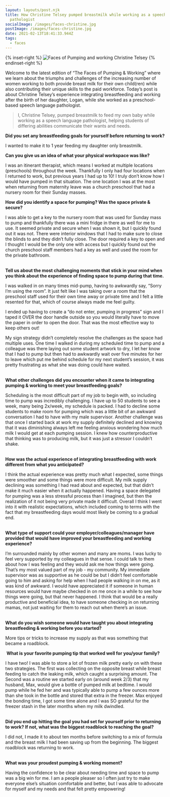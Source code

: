 ```yaml
---
layout: layouts/post.njk
title: How Christine Telsey pumped breastmilk while working as a speech language
  pathologist
socialImage: /images/faces-christine.jpg
postImage: /images/faces-christine.jpg
date: 2021-02-13T18:41:33.944Z
tags:
  - faces
---
```

{% inset-right %}
![Faces of Pumping and working Christine Telsey](/images/faces-christine.jpg)
{% endinset-right %}

Welcome to the latest edition of “The Faces of Pumping & Working” where we learn about the triumphs and challenges of the increasing number of women working to both provide breast milk for their own child(ren) while also contributing their unique skills to the paid workforce. Today’s post is about Christine Telsey’s experience integrating breastfeeding and working after the birth of her daughter, Logan, while she worked as a preschool-based speech language pathologist. 

> I, Christine Telsey, pumped breastmilk to feed my own baby while working as a speech language pathologist, helping students of differing abilities communicate their wants and needs. 

**Did you set any breastfeeding goals for yourself before returning to work?**

I wanted to make it to 1 year feeding my daughter only breastmilk.

**Can you give us an idea of what your physical workspace was like?**

I was an itinerant therapist, which means I worked at multiple locations (preschools) throughout the week. Thankfully I only had four locations when I returned to work, but previous years I had up to 10! I truly don’t know how I would have pumped in that situation. The one location I was at the most when returning from maternity leave was a church preschool that had a nursery room for their Sunday masses. 

**How did you identify a space for pumping? Was the space private & secure?**

I was able to get a key to the nursery room that was used for Sunday mass to pump and thankfully there was a mini fridge in there as well for me to use. It seemed private and secure when I was shown it, but I quickly found out it was not. There were interior windows that I had to make sure to close the blinds to and they didn’t fully close. The door required a key to open and I thought I would be the only one with access but I quickly found out the church preschool staff members had a key as well and used the room for the private bathroom.

**\
Tell us about the most challenging moments that stick in your mind when you think about the experience of finding space to pump during that time.**

I was walked in on many times mid-pump, having to awkwardly say, “Sorry I’m using the room”. It just felt like I was taking over a room that the preschool staff used for their own time away or private time and I felt a little resented for that, which of course always made me feel guilty.  

I ended up having to create a “do not enter, pumping in progress” sign and I taped it OVER the door handle outside so you would literally have to move the paper in order to open the door. That was the most effective way to keep others out!

My sign strategy didn’t completely resolve the challenges as the space had multiple uses. One time I walked in during my scheduled time to pump and a colleague was there laying out some student artwork to dry, I let her know that I had to pump but then had to awkwardly wait over five minutes for her to leave which put me behind schedule for my next student’s session, it was pretty frustrating as what she was doing could have waited. 

**\
What other challenges did you encounter when it came to integrating pumping & working to meet your breastfeeding goals?**

Scheduling is the most difficult part of my job to begin with, so including time to pump was incredibly challenging. I have up to 50 students to see a week, many being 2x/week, my schedule is packed. I had to decline some students to make room for pumping which was a little bit of an awkward conversation I had to have with my male supervisor. Another challenge was that once I started back at work my supply definitely declined and knowing that it was diminishing always left me feeling anxious wondering how much milk I would get at each pumping session. I knew how counterproductive that thinking was to producing milk, but it was just a stressor I couldn’t shake. 

**\
How was the actual experience of integrating breastfeeding with work different from what you anticipated?**

I think the actual experience was pretty much what I expected, some things were smoother and some things were more difficult. My milk supply declining was something I had read about and expected, but that didn’t make it much easier when it actually happened. Having a space delegated for pumping was a less stressful process than I imagined, but then the realization of it not being very private made it difficult. Overall I think I went into it with realistic expectations, which included coming to terms with the fact that my breastfeeding days would most likely be coming to a gradual end. 

**\
What type of support could your employer/colleagues/manager have provided that would have improved your breastfeeding and working experience?**

I’m surrounded mainly by other women and many are moms. I was lucky to feel very supported by my colleagues in that sense. I could talk to them about how I was feeling and they would ask me how things were going. That’s my most valued part of my job - my community. My immediate supervisor was as supportive as he could be but I didn’t feel comfortable going to him and asking for help when I had people walking in on me, as it was kind of awkward. I would have appreciated it if someone in human resources would have maybe checked in on me once in a while to see how things were going, but that never happened. I think that would be a really productive and beneficial idea, to have someone checking in on returning mamas, not just waiting for them to reach out when there’s an issue. 

**\
What do you wish someone would have taught you about integrating breastfeeding & working before you started?**

More tips or tricks to increase my supply as that was something that became a roadblock. 

 **What is your favorite pumping tip that worked well for you/your family?**

I have two! I was able to store a lot of frozen milk pretty early on with these two strategies. The first was collecting on the opposite breast while breast feeding to catch the leaking milk, which caught a surprising amount. The Second was a routine we started early on (around week 2/3) that my husband, Max, would give a bottle of pumped milk at bedtime. I would pump while he fed her and was typically able to pump a few ounces more than she took in the bottle and stored that extra in the freezer. Max enjoyed the bonding time, I got some time alone and I was SO grateful for the freezer stash in the later months when my milk dwindled.

**\
Did you end up hitting the goal you had set for yourself prior to returning to work? If not, what was the biggest roadblock to reaching the goal?**

I did not, I made it to about ten months before switching to a mix of formula and the breast milk I had been saving up from the beginning. The biggest roadblock was returning to work. 

**\
What was your proudest pumping & working moment?** 

Having the confidence to be clear about needing time and space to pump was a big win for me. I am a people pleaser so I often just try to make everyone else’s situation comfortable and better, but I was able to advocate for myself and my needs and that felt pretty empowering!